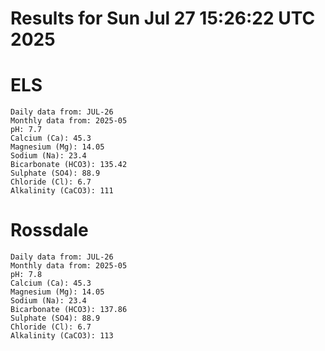 # Results for Sun Jul 27 15:26:22 UTC 2025
# ELS
```
Daily data from: JUL-26
Monthly data from: 2025-05
pH: 7.7
Calcium (Ca): 45.3
Magnesium (Mg): 14.05
Sodium (Na): 23.4
Bicarbonate (HCO3): 135.42
Sulphate (SO4): 88.9
Chloride (Cl): 6.7
Alkalinity (CaCO3): 111
```
# Rossdale
```
Daily data from: JUL-26
Monthly data from: 2025-05
pH: 7.8
Calcium (Ca): 45.3
Magnesium (Mg): 14.05
Sodium (Na): 23.4
Bicarbonate (HCO3): 137.86
Sulphate (SO4): 88.9
Chloride (Cl): 6.7
Alkalinity (CaCO3): 113
```

